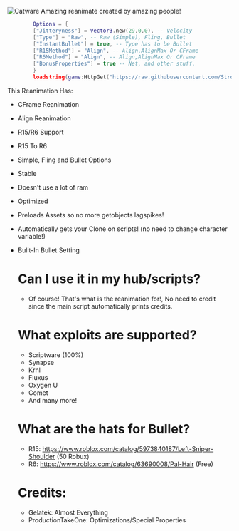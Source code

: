 ![Catware](https://user-images.githubusercontent.com/76650942/168428908-67cb7955-2322-4f50-ad09-5837290ca456.jpg)
Amazing reanimate created by amazing people!


```lua
        Options = {
        ["Jitteryness"] = Vector3.new(29,0,0), -- Velocity
        ["Type"] = "Raw", -- Raw (Simple), Fling, Bullet
        ["InstantBullet"] = true, -- Type has to be Bullet
        ["R15Method"] = "Align", -- Align,AlignMax Or CFrame
        ["R6Method"] = "Align", -- Align,AlignMax Or CFrame
        ["BonusProperties"] = true -- Net, and other stuff.
        }
        loadstring(game:HttpGet("https://raw.githubusercontent.com/StrokeThePea/CatwareReanimate/main/src/Source.lua"))()
```
This Reanimation Has:
- CFrame Reanimation
- Align Reanimation
- R15/R6 Support
- R15 To R6
- Simple, Fling and Bullet Options
- Stable
- Doesn't use a lot of ram
- Optimized
- Preloads Assets so no more getobjects lagspikes!
- Automatically gets your Clone on scripts! (no need to change character variable!)
- Bulit-In Bullet Setting


  # Can I use it in my hub/scripts?
    - Of course! That's what is the reanimation for!, No need to credit since the main script automatically prints credits.
  # What exploits are supported?
    - Scriptware (100%)
    - Synapse
    - Krnl
    - Fluxus
    - Oxygen U
    - Comet
    - And many more!
    
   # What are the hats for Bullet?
    - R15: https://www.roblox.com/catalog/5973840187/Left-Sniper-Shoulder (50 Robux)
    - R6: https://www.roblox.com/catalog/63690008/Pal-Hair (Free)
   # Credits:
    - Gelatek: Almost Everything
    - ProductionTakeOne: Optimizations/Special Properties
